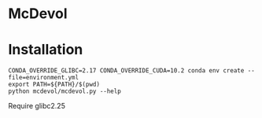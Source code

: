 # McDevol
# Installation
    CONDA_OVERRIDE_GLIBC=2.17 CONDA_OVERRIDE_CUDA=10.2 conda env create --file=environment.yml
    export PATH=${PATH}/$(pwd)
    python mcdevol/mcdevol.py --help

Require glibc2.25
